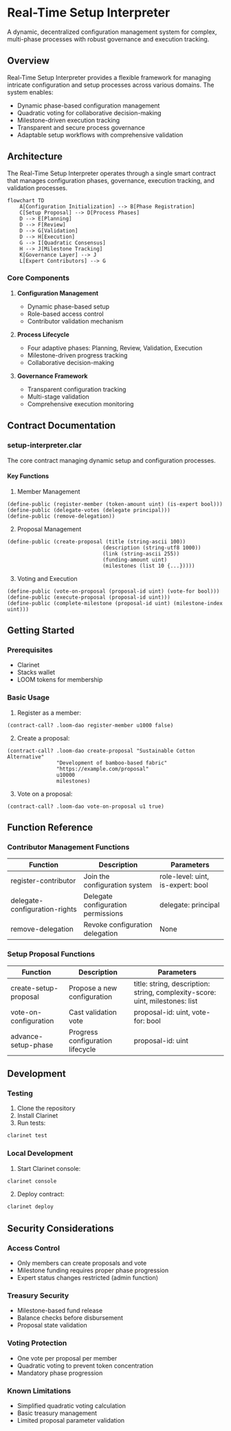 # Real-Time Setup Interpreter

A dynamic, decentralized configuration management system for complex, multi-phase processes with robust governance and execution tracking.

## Overview

Real-Time Setup Interpreter provides a flexible framework for managing intricate configuration and setup processes across various domains. The system enables:

- Dynamic phase-based configuration management
- Quadratic voting for collaborative decision-making
- Milestone-driven execution tracking
- Transparent and secure process governance
- Adaptable setup workflows with comprehensive validation

## Architecture

The Real-Time Setup Interpreter operates through a single smart contract that manages configuration phases, governance, execution tracking, and validation processes.

```mermaid
flowchart TD
    A[Configuration Initialization] --> B[Phase Registration]
    C[Setup Proposal] --> D[Process Phases]
    D --> E[Planning]
    D --> F[Review]
    D --> G[Validation]
    D --> H[Execution]
    G --> I[Quadratic Consensus]
    H --> J[Milestone Tracking]
    K[Governance Layer] --> J
    L[Expert Contributors] --> G
```

### Core Components

1. **Configuration Management**
   - Dynamic phase-based setup
   - Role-based access control
   - Contributor validation mechanism

2. **Process Lifecycle**
   - Four adaptive phases: Planning, Review, Validation, Execution
   - Milestone-driven progress tracking
   - Collaborative decision-making

3. **Governance Framework**
   - Transparent configuration tracking
   - Multi-stage validation
   - Comprehensive execution monitoring

## Contract Documentation

### setup-interpreter.clar

The core contract managing dynamic setup and configuration processes.

#### Key Functions

1. Member Management
```clarity
(define-public (register-member (token-amount uint) (is-expert bool)))
(define-public (delegate-votes (delegate principal)))
(define-public (remove-delegation))
```

2. Proposal Management
```clarity
(define-public (create-proposal (title (string-ascii 100)) 
                               (description (string-utf8 1000))
                               (link (string-ascii 255))
                               (funding-amount uint)
                               (milestones (list 10 {...}))))
```

3. Voting and Execution
```clarity
(define-public (vote-on-proposal (proposal-id uint) (vote-for bool)))
(define-public (execute-proposal (proposal-id uint)))
(define-public (complete-milestone (proposal-id uint) (milestone-index uint)))
```

## Getting Started

### Prerequisites

- Clarinet
- Stacks wallet
- LOOM tokens for membership

### Basic Usage

1. Register as a member:
```clarity
(contract-call? .loom-dao register-member u1000 false)
```

2. Create a proposal:
```clarity
(contract-call? .loom-dao create-proposal "Sustainable Cotton Alternative" 
                "Development of bamboo-based fabric" 
                "https://example.com/proposal" 
                u10000 
                milestones)
```

3. Vote on a proposal:
```clarity
(contract-call? .loom-dao vote-on-proposal u1 true)
```

## Function Reference

### Contributor Management Functions

| Function | Description | Parameters |
|----------|-------------|------------|
| register-contributor | Join the configuration system | role-level: uint, is-expert: bool |
| delegate-configuration-rights | Delegate configuration permissions | delegate: principal |
| remove-delegation | Revoke configuration delegation | None |

### Setup Proposal Functions

| Function | Description | Parameters |
|----------|-------------|------------|
| create-setup-proposal | Propose a new configuration | title: string, description: string, complexity-score: uint, milestones: list |
| vote-on-configuration | Cast validation vote | proposal-id: uint, vote-for: bool |
| advance-setup-phase | Progress configuration lifecycle | proposal-id: uint |

## Development

### Testing

1. Clone the repository
2. Install Clarinet
3. Run tests:
```bash
clarinet test
```

### Local Development

1. Start Clarinet console:
```bash
clarinet console
```

2. Deploy contract:
```bash
clarinet deploy
```

## Security Considerations

### Access Control
- Only members can create proposals and vote
- Milestone funding requires proper phase progression
- Expert status changes restricted (admin function)

### Treasury Security
- Milestone-based fund release
- Balance checks before disbursement
- Proposal state validation

### Voting Protection
- One vote per proposal per member
- Quadratic voting to prevent token concentration
- Mandatory phase progression

### Known Limitations
- Simplified quadratic voting calculation
- Basic treasury management
- Limited proposal parameter validation
